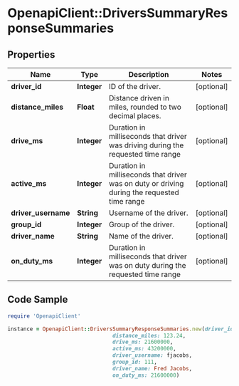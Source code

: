 # OpenapiClient::DriversSummaryResponseSummaries

## Properties
Name | Type | Description | Notes
------------ | ------------- | ------------- | -------------
**driver_id** | **Integer** | ID of the driver. | [optional] 
**distance_miles** | **Float** | Distance driven in miles, rounded to two decimal places. | [optional] 
**drive_ms** | **Integer** | Duration in milliseconds that driver was driving during the requested time range | [optional] 
**active_ms** | **Integer** | Duration in milliseconds that driver was on duty or driving during the requested time range | [optional] 
**driver_username** | **String** | Username of the driver. | [optional] 
**group_id** | **Integer** | Group of the driver. | [optional] 
**driver_name** | **String** | Name of the driver. | [optional] 
**on_duty_ms** | **Integer** | Duration in milliseconds that driver was on duty during the requested time range | [optional] 

## Code Sample

```ruby
require 'OpenapiClient'

instance = OpenapiClient::DriversSummaryResponseSummaries.new(driver_id: 444,
                                 distance_miles: 123.24,
                                 drive_ms: 21600000,
                                 active_ms: 43200000,
                                 driver_username: fjacobs,
                                 group_id: 111,
                                 driver_name: Fred Jacobs,
                                 on_duty_ms: 21600000)
```


